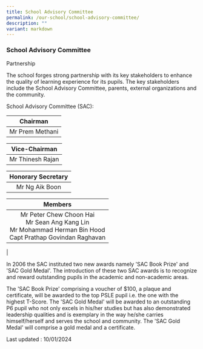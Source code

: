 ```yaml
---
title: School Advisory Committee
permalink: /our-school/school-advisory-committee/
description: ""
variant: markdown
---
```

### School Advisory Committee

Partnership
 
The school forges strong partnership with its key stakeholders to enhance the quality of learning experience for its pupils. The key stakeholders include the School Advisory Committee, parents, external organizations and the community.
 
School Advisory Committee (SAC):

| Chairman |
|:---:|
| Mr Prem Methani |

| Vice-Chairman |
|:---:|
| Mr Thinesh Rajan |

| Honorary Secretary |
|:---:|
| Mr Ng Aik Boon |

| Members |
|:---:|
| Mr Peter Chew Choon Hai<br> Mr Sean Ang Kang Lin <br> Mr Mohammad Herman Bin Hood <br> Capt Prathap Govindan Raghavan
|


In 2006 the SAC instituted two new awards namely 'SAC Book Prize' and 'SAC Gold Medal'. The introduction of these two SAC awards is to recognize and reward outstanding pupils in the academic and non-academic areas.
 
The 'SAC Book Prize' comprising a voucher of $100, a plaque and certificate, will be awarded to the top PSLE pupil i.e. the one with the highest T-Score. The 'SAC Gold Medal' will be awarded to an outstanding P6 pupil who not only excels in his/her studies but has also demonstrated leadership qualities and is exemplary in the way he/she carries himself/herself and serves the school and community. The 'SAC Gold Medal' will comprise a gold medal and a certificate.

Last updated : 10/01/2024